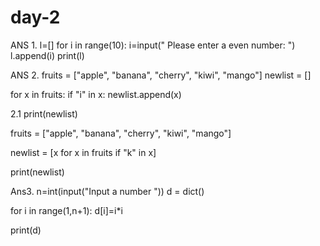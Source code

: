 # day-2
ANS 1.
l=[]
for i in range(10):
    i=input(" Please enter a even number: ")
    l.append(i)
print(l)

ANS 2.
fruits = ["apple", "banana", "cherry", "kiwi", "mango"]
newlist = []

for x in fruits:
  if "i" in x:
    newlist.append(x)

2.1
print(newlist)

fruits = ["apple", "banana", "cherry", "kiwi", "mango"]

newlist = [x for x in fruits if "k" in x]

print(newlist)

Ans3.
n=int(input("Input a number "))
d = dict()

for i in range(1,n+1):
    d[i]=i*i

print(d)
